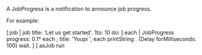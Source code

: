 A JobProgress is a notification to announce job progress. 

For example:

[:job | job title: 'Let us get started'.
	1to: 10 do: 
		[:each | 
			JobProgress progress: 0.1* each ; title: 'Youpi ', each printString .
			(Delay forMilliseconds: 100) wait. 
			] ]  asJob run